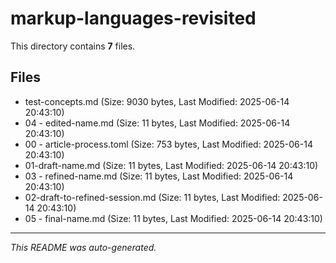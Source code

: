# markup-languages-revisited

This directory contains **7** files.

## Files

- test-concepts.md (Size: 9030 bytes, Last Modified: 2025-06-14 20:43:10)
- 04 - edited-name.md (Size: 11 bytes, Last Modified: 2025-06-14 20:43:10)
- 00 - article-process.toml (Size: 753 bytes, Last Modified: 2025-06-14 20:43:10)
- 01-draft-name.md (Size: 11 bytes, Last Modified: 2025-06-14 20:43:10)
- 03 - refined-name.md (Size: 11 bytes, Last Modified: 2025-06-14 20:43:10)
- 02-draft-to-refined-session.md (Size: 11 bytes, Last Modified: 2025-06-14 20:43:10)
- 05 - final-name.md (Size: 11 bytes, Last Modified: 2025-06-14 20:43:10)

---
*This README was auto-generated.*
